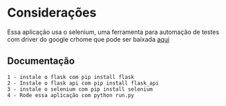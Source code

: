 # Considerações
Essa aplicação usa o selenium, uma ferramenta para automação de testes com driver do google crhome que pode ser baixada [aqui](https://chromedriver.chromium.org/downloads) 

## Documentação
    1 - instale o flask com pip install flask
    2 - Instale o flask api com pip install flask_api
    3 - instale o selenium com pip install selenium
    4 - Rode essa aplicação com python run.py